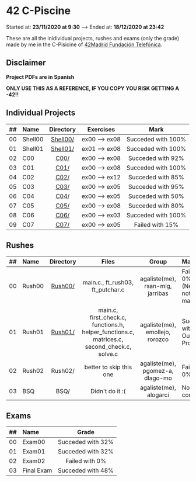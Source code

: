 # 42 C-Piscine

Started at: **23/11/2020 at 9:30** --> Ended at: **18/12/2020 at 23:42**

These are all the inidividual projects, rushes and exams (only the grade) made by me in the C-Pisicine of [42Madrid Fundación Telefónica](https://www.42madrid.com/).

## Disclaimer
**Project PDFs are in Spanish**

**ONLY USE THIS AS A REFERENCE, IF YOU COPY YOU RISK GETTING A -42!!**

## Individual Projects

|  ##  |			Name				|	Directory	|	Exercises			| Mark |
|:----:|:-----------------------------------|:-------------:|:------------------:|:--------------:|
|  00  |Shell00								|	[Shell00/](https://github.com/somedevv/42-C-Piscine/tree/master/Shell00)		| ex00 --> ex08			| Succeded with 100% |
|  01  |Shell01							|	[Shell01/](https://github.com/somedevv/42-Piscine/tree/master/Shell01)		| ex01 --> ex08 | Succeded with 100% |
|  02  |C00								|	[C00/](https://github.com/somedevv/42-C-Piscine/tree/master/C00)		| ex00 --> ex08			| Succeded with 92% |
|  03  |C01					|	[C01/](https://github.com/somedevv/42-C-Piscine/tree/master/C01)		| ex00 --> ex08 | Succeded with 100% |
|  04  |C02					|	[C02/](https://github.com/somedevv/42-C-Piscine/tree/master/C02)		| ex00 --> ex12 | Succeded with 85% |
|  05  |C03					|	[C03/](https://github.com/somedevv/42-C-Piscine/tree/master/C03)		| ex00 --> ex05 | Succeded with 95% |
|  06  |C04					|	[C04/](https://github.com/somedevv/42-C-Piscine/tree/master/C04)		| ex00 --> ex05 | Succeded with 50% |
|  07  |C05					|	[C05/](https://github.com/somedevv/42-C-Piscine/tree/master/C05)		| ex00 --> ex08 | Succeded with 80% |
|  08  |C06					|	[C06/](https://github.com/somedevv/42-C-Piscine/tree/master/C06)		| ex00 --> ex03 | Succeded with 100% |
|  09  |C07					|	[C07/](https://github.com/somedevv/42-C-Piscine/tree/master/C07)		| ex00 --> ex05 | Failed with 15% |

## Rushes

|  ##  |			Name				|	Directory	|	Files			| Group | Mark |
|:----:|:-----------------------------------|:-------------:|:------------------:|:-------------:|:----------|
|  00  |Rush00					|	[Rush00/](https://github.com/somedevv/42-C-Piscine/tree/master/Rush00)		| main.c., ft_rush03, ft_putchar.c	| agaliste(me), rsan-mig, jarribas | Failed with 0% (Negatives not well managed) |
|  01  |Rush01					|	[Rush01/](https://github.com/somedevv/42-C-Piscine/tree/master/Rush01)		| main.c, first_check.c, functions.h, helper_functions.c, matrices.c, second_check.c, solve.c | agaliste(me), emollejo, rorozco | Succeded with 70% + Outstanding Project |
|  02  |Rush02					|	Rush02/		| better to skip this one | agaliste(me), pgomez-a, dlago-mo | Failed with 0% |
|  03  |BSQ					|	BSQ/		| Didn't do it :( | agaliste(me), alogarci | Not corrected |

## Exams

|  ##  |  Name  |	       Grade	      |
|:----:|:-------|:-------------------:|
|  00  | Exam00	|		Succeded with 32%	|
|  01  | Exam01	|		Succeded with 32%	|
|  02  | Exam02	|		Failed with 0%	  |
|  03  | Final Exam |		Succeded with 48% |
